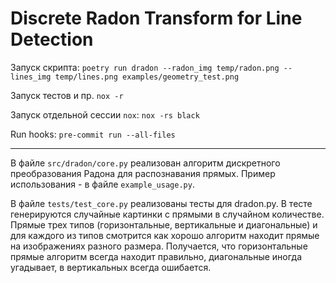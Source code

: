 # Discrete Radon Transform for Line Detection

Запуск скрипта: `poetry run dradon --radon_img temp/radon.png --lines_img temp/lines.png examples/geometry_test.png`

Запуск тестов и пр. `nox -r`

Запуск отдельной сессии `nox`: `nox -rs black`

Run hooks: `pre-commit run --all-files`

---

В файле `src/dradon/core.py` реализован алгоритм дискретного преобразования Радона для распознавания прямых. Пример использования - в файле `example_usage.py`.

В файле `tests/test_core.py` реализованы тесты для dradon.py. В тесте генерируются случайные картинки с прямыми в случайном количестве. Прямые трех типов (горизонтальные, вертикальные и диагональные) и для каждого из типов смотрится как хорошо алгоритм находит прямые на изображениях разного размера. Получается, что горизонтальные прямые алгоритм всегда находит правильно, диагональные иногда угадывает, в вертикальных всегда ошибается.
